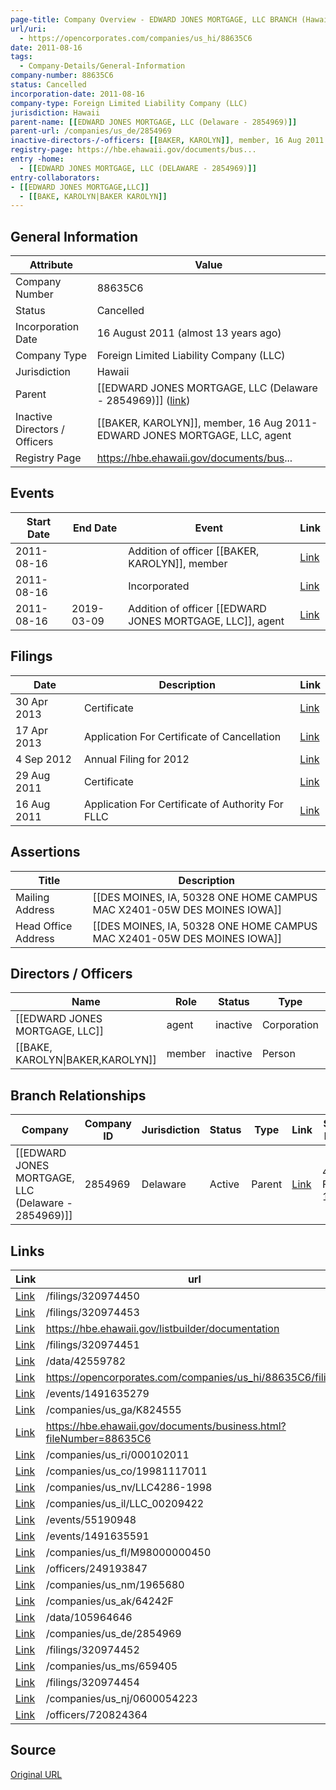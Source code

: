 ```yaml
---
page-title: Company Overview - EDWARD JONES MORTGAGE, LLC BRANCH (Hawaii - 88635C6)
url/uri:
  - https://opencorporates.com/companies/us_hi/88635C6
date: 2011-08-16
tags:
  - Company-Details/General-Information
company-number: 88635C6
status: Cancelled
incorporation-date: 2011-08-16
company-type: Foreign Limited Liability Company (LLC)
jurisdiction: Hawaii
parent-name: [[EDWARD JONES MORTGAGE, LLC (Delaware - 2854969)]]
parent-url: /companies/us_de/2854969
inactive-directors-/-officers: [[BAKER, KAROLYN]], member, 16 Aug 2011 - [[EDWARD JONES MORTGAGE, LLC]], agent
registry-page: https://hbe.ehawaii.gov/documents/bus...
entry -home:
  - [[EDWARD JONES MORTGAGE, LLC (DELAWARE - 2854969)]]
entry-collaborators:
- [[EDWARD JONES MORTGAGE,LLC]]
  - [[BAKE, KAROLYN|BAKER KAROLYN]]
---
```


## General Information
| Attribute          | Value                                       |
|--------------------|---------------------------------------------|
| Company Number     | 88635C6                                     |
| Status             | Cancelled                                   |
| Incorporation Date | 16 August 2011 (almost 13 years ago)        |
| Company Type       | Foreign Limited Liability Company (LLC)     |
| Jurisdiction       | Hawaii                                      |
| Parent             | [[EDWARD JONES MORTGAGE, LLC (Delaware - 2854969)]] ([link](/companies/us_de/2854969)) |
| Inactive Directors / Officers | [[BAKER, KAROLYN]], member, 16 Aug 2011- EDWARD JONES MORTGAGE, LLC, agent |
| Registry Page      | https://hbe.ehawaii.gov/documents/bus...    |

## Events

| Start Date | End Date   | Event                                                   | Link |
|------------|------------|-------------------------------------------------------|------|
| 2011-08-16 |            | Addition of officer [[BAKER, KAROLYN]], member                  | [Link](https://opencorporates.com/events/1491635591) |
| 2011-08-16 |            | Incorporated                                            | [Link](https://opencorporates.com/events/55190948) |
| 2011-08-16 | 2019-03-09 | Addition of officer [[EDWARD JONES MORTGAGE, LLC]], agent   | [Link](https://opencorporates.com/events/1491635279) |

## Filings
| Date        | Description                    | Link |
|-------------|--------------------------------|-------|
| 30 Apr 2013 | Certificate                    | [Link](https://opencorporates.com/filings/320974450) |
| 17 Apr 2013 | Application For Certificate of Cancellation | [Link](https://opencorporates.com/filings/320974451) |
| 4 Sep 2012  | Annual Filing for 2012         | [Link](https://opencorporates.com/filings/320974454) |
| 29 Aug 2011 | Certificate                    | [Link](https://opencorporates.com/filings/320974452) |
| 16 Aug 2011 | Application For Certificate of Authority For FLLC | [Link](https://opencorporates.com/filings/320974453) |

## Assertions
| Title               | Description                                             |
|---------------------|---------------------------------------------------------|
| Mailing Address     | [[DES MOINES, IA, 50328 ONE HOME CAMPUS MAC X2401-05W DES MOINES IOWA]] |
| Head Office Address | [[DES MOINES, IA, 50328 ONE HOME CAMPUS MAC X2401-05W DES MOINES IOWA]] |

## Directors / Officers
| Name                 | Role            | Status     | Type        | Link |
|----------------------|-----------------|------------|-------------|------|
| [[EDWARD JONES MORTGAGE, LLC]] | agent           | inactive   | Corporation | [Link](https://opencorporates.com/officers/249193847) |
| [[BAKE, KAROLYN\|BAKER,KAROLYN]] | member             | inactive   | Person      | [Link](https://opencorporates.com/officers/720824364) |

## Branch Relationships
| Company                       | Company ID            | Jurisdiction         | Status   | Type       | Link                                | Start Date   | End Date     | Statement Link                      |
|--------------------------------|----------------------|----------------------|----------|------------|-------------------------------------|--------------|--------------|-------------------------------------|
| [[EDWARD JONES MORTGAGE, LLC (Delaware - 2854969)]] | 2854969              | Delaware             | Active   | Parent     | [Link](https://opencorporates.com/companies/us_de/2854969) | 4 Feb 1998   | N/A          | [Statement](https://opencorporates.com/statements/411978164) |

## Links
| Link   | url                            
|--------|--------------------------------|
| [Link](/filings/320974450) |/filings/320974450            |
| [Link](/filings/320974453) |/filings/320974453            |
| [Link](https://hbe.ehawaii.gov/listbuilder/documentation) |https://hbe.ehawaii.gov/listbuilder/documentation|
| [Link](/filings/320974451) |/filings/320974451            |
| [Link](/data/42559782) |/data/42559782                |
| [Link](https://opencorporates.com/companies/us_hi/88635C6/filings) |https://opencorporates.com/companies/us_hi/88635C6/filings|
| [Link](/events/1491635279) |/events/1491635279            |
| [Link](/companies/us_ga/K824555) |/companies/us_ga/K824555      |
| [Link](https://hbe.ehawaii.gov/documents/business.html?fileNumber=88635C6) |https://hbe.ehawaii.gov/documents/business.html?fileNumber=88635C6|
| [Link](/companies/us_ri/000102011) |/companies/us_ri/000102011    |
| [Link](/companies/us_co/19981117011) |/companies/us_co/19981117011  |
| [Link](/companies/us_nv/LLC4286-1998) |/companies/us_nv/LLC4286-1998 |
| [Link](/companies/us_il/LLC_00209422) |/companies/us_il/LLC_00209422 |
| [Link](/events/55190948) |/events/55190948              |
| [Link](/events/1491635591) |/events/1491635591            |
| [Link](/companies/us_fl/M98000000450) |/companies/us_fl/M98000000450 |
| [Link](/officers/249193847) |/officers/249193847           |
| [Link](/companies/us_nm/1965680) |/companies/us_nm/1965680      |
| [Link](/companies/us_ak/64242F) |/companies/us_ak/64242F       |
| [Link](/data/105964646) |/data/105964646               |
| [Link](/companies/us_de/2854969) |/companies/us_de/2854969      |
| [Link](/filings/320974452) |/filings/320974452            |
| [Link](/companies/us_ms/659405) |/companies/us_ms/659405       |
| [Link](/filings/320974454) |/filings/320974454            |
| [Link](/companies/us_nj/0600054223) |/companies/us_nj/0600054223   |
| [Link](/officers/720824364) |/officers/720824364           |

## Source
[Original URL](https://opencorporates.com/companies/us_hi/88635C6)
